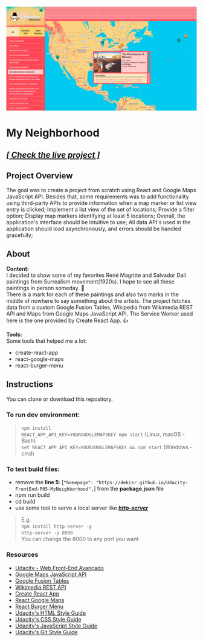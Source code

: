 ![MyNeighborhood](https://raw.githubusercontent.com/dekisr/Udacity-FrontEnd-P05-MyNeighborhood/master/myNeighborhood.jpg)

# My Neighborhood

## [**_[ Check the live project ]_**](https://dekisr.github.io/Udacity-FrontEnd-P05-MyNeighborhood)

## Project Overview
The goal was to create a project from scratch using React and Google Maps JavaScript API. Besides that, some requirements was to add functionality using third-party APIs to provide information when a map marker or list view entry is clicked; Implement a list view of the set of locations; Provide a filter option; Display map markers identifying at least 5 locations; Overall, the application's interface should be intuitive to use; All data API's used in the application should load asynchronously, and errors should be handled gracefully;

## About
**Content:**  
I decided to show some of my favorites René Magritte and Salvador Dalí paintings from Surrealism movement(1920s). I hope to see all these paintings in person someday. :pray:  
There is a mark for each of these paintings and also two marks in the middle of nowhere to say something about the artists. The project fetches data from a custom Google Fusion Tables, Wikipedia from Wikimedia REST API and Maps from Google Maps JavaScript API. The Service Worker used here is the one provided by Create React App. :thumbsup:

**Tools:**  
Some tools that helped me a lot:
- create-react-app
- react-google-maps
- react-burger-menu

## Instructions
You can clone or download this repository.
### To run dev environment:
> `npm install`  
> `REACT_APP_API_KEY=YOURGOOGLEMAPSKEY npm start` (Linux, macOS - Bash)  
> `set REACT_APP_API_KEY=YOURGOOGLEMAPSKEY && npm start` (Windows - cmd)
### To test build files:
- remove the **line 5**: [```"homepage": "https://dekisr.github.io/Udacity-FrontEnd-P05-MyNeighborhood",```] from the **package.json** file  
- npm run build  
- cd build  
- use some tool to serve a local server like [**_http-server_**](https://github.com/indexzero/http-server)  
> E.g.  
> `npm install http-server -g`  
> `http-server -p 8000`  
> You can change the 8000 to any port you want

### Resources
* [Udacity - Web Front-End Avançado](https://br.udacity.com/course/front-end-web-developer-nanodegree--nd001-br-advanced)
* [Google Maps JavaScript API](https://developers.google.com/maps/documentation/javascript)
* [Google Fusion Tables](https://developers.google.com/fusiontables)
* [Wikimedia REST API](https://en.wikipedia.org/api/rest_v1/)
* [Create React App](https://github.com/facebook/create-react-app)
* [React Google Maps](https://github.com/tomchentw/react-google-maps)
* [React Burger Menu](https://github.com/negomi/react-burger-menu)
* [Udacity's HTML Style Guide](http://udacity.github.io/frontend-nanodegree-styleguide/index.html)
* [Udacity's CSS Style Guide](http://udacity.github.io/frontend-nanodegree-styleguide/css.html)
* [Udacity's JavaScript Style Guide](http://udacity.github.io/frontend-nanodegree-styleguide/javascript.html)
* [Udacity's Git Style Guide](https://udacity.github.io/git-styleguide/)
